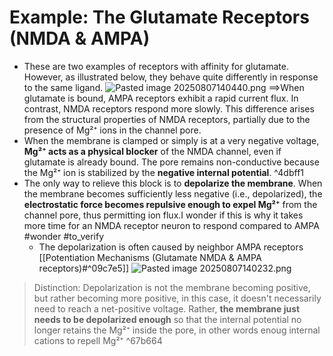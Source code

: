 # Example: The Glutamate Receptors (NMDA & AMPA)
* These are two examples of receptors with affinity for glutamate. However, as illustrated below, they behave quite differently in response to the same ligand.
	![Pasted image 20250807140440.png](Pasted%20image%2020250807140440.png)
	==>When glutamate is bound, AMPA receptors exhibit a rapid current flux. In contrast, NMDA receptors respond more slowly. This difference arises from the structural properties of NMDA receptors, partially due to the presence of Mg²⁺ ions in the channel pore.
* When the membrane is clamped or simply is at a very negative voltage, **Mg²⁺ acts as a physical blocker** of the NMDA channel, even if glutamate is already bound. The pore remains non-conductive because the Mg²⁺ ion is stabilized by the **negative internal potential**.  ^4dbff1
* The only way to relieve this block is to **depolarize the membrane**. When the membrane becomes sufficiently less negative (i.e., depolarized), the **electrostatic force becomes repulsive enough to expel Mg²⁺** from the channel pore, thus permitting ion flux.I wonder if this is why it takes more time for an NMDA receptor neuron to respond compared to AMPA #wonder #to_verify 
	* The depolarization is often caused by neighbor AMPA receptors [[Potentiation Mechanisms (Glutamate NMDA & AMPA receptors)#^09c7e5]]
	![Pasted image 20250807140232.png](Pasted%20image%2020250807140232.png)
>Distinction: Depolarization is not the membrane becoming positive, but rather becoming more positive, in this case, it doesn't necessarily need to reach a net-positive voltage. Rather, **the membrane just needs to be depolarized enough** so that the internal potential no longer retains the Mg²⁺ inside the pore, in other words enoug internal cations to repell Mg²⁺ ^67b664
